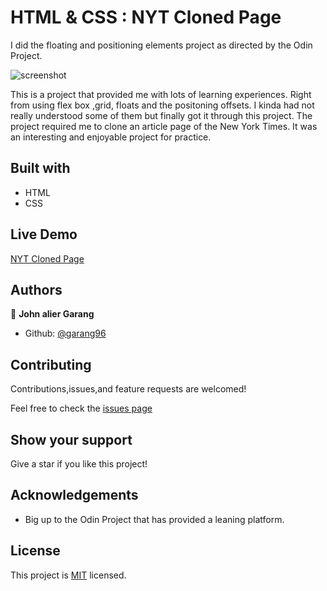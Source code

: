 # HTML & CSS : NYT Cloned Page

I did the floating and positioning elements project as directed by the Odin Project.

![screenshot](./images/screencapture-127-0-0-1-5500-index-html-2021-02-24-07_05_27.png)

This is a project that provided me with lots of learning experiences. Right from using flex box ,grid, floats and the positoning offsets. I kinda had not really understood some of them but finally got it through this project. The project required me to clone an article page of the New York Times. It was an interesting and enjoyable project for practice. 
## Built with

- HTML
- CSS

## Live Demo

[NYT Cloned Page](https://garang96.github.io/NYT-Cloned-Page/)

## Authors

👤 **John alier Garang**

- Github: [@garang96](https://github.com/garang96)


## Contributing

Contributions,issues,and feature requests are welcomed!

Feel free to check the [issues page](https://rawcdn.githack.com/garang96/NYT-cloned-page/tree/NYT)

## Show your support

Give a star if you like this project!

## Acknowledgements

* Big up to the Odin Project that has provided a leaning platform.


## License

This project is [MIT](https://rawcdn.githack.com/garang96/cloned-page/tree/NYT) licensed.
